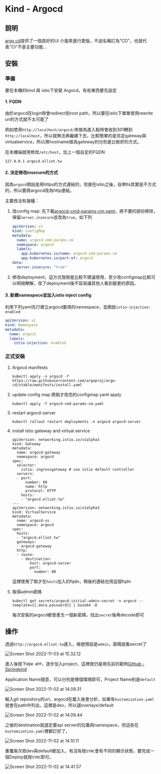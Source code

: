 # Kind - Argocd



## 說明

[argo cd](https://argo-cd.readthedocs.io/en/stable/)提供了一個良好的UI 介面來進行更版，不過名稱訂為"CD"，也就代表"CI"不是主要功能...



## 安裝

### 準備

要在本機的kind 與 istio下安裝 Argocd，有些東西要先設定

#### 1. FQDN

由於argocd在login時會redirect到root path，所以要在istio下單單使用rewrite uri的方式就不太可能了

例如使用`http://localhost/argocd/`來做為進入點時會收到301轉到`http://localhost`，所以就無法再繼續下去，比較簡單的是另定gateway與virtualservice，所以用hostname做為gateway的分別是比較好的方式。

在本機端就用修改`/etc/host`，加上一個自定的FQDN

```
127.0.0.1 argocd.elliot.tw
```

#### 2. 決定修改insecure的方式

因為`argocd`預設是用https的方式連結的，但接在istio之後，自帶tls其實是不方式的，所以要將argocd改為http連結。

主要改法有幾種：

1. 改config map: 先下載[argocd-cmd-params-cm.yaml](https://raw.githubusercontent.com/argoproj/argo-cd/master/docs/operator-manual/argocd-cmd-params-cm.yaml)，將不要的部份移除，保留`server.insecure`並改為`true`，如下列
   ```yaml
   apiVersion: v1
   kind: ConfigMap
   metadata:
     name: argocd-cmd-params-cm
     namespace: argocd
     labels:
       app.kubernetes.io/name: argocd-cmd-params-cm
       app.kubernetes.io/part-of: argocd
   data:
     server.insecure: "true"
   ```

2. 修改deployment，這方式我倒是比較不建議使用，至少改configmap比較可以明視瞭解，改了deployment後不容易讓其他人看到變更的原因。

#### 3. 新建namespece並加入istio inject config

利用下列yaml先行建立argocd要用的namespace，並開啟`istio-injection: enabled`

```yaml
apiVersion: v1
kind: Namespace
metadata:
  name: argocd
  labels:
    istio-injection: enabled
```



### 正式安裝

1. Argocd manifests
   ```
   kubectl apply -n argocd -f https://raw.githubusercontent.com/argoproj/argo-cd/stable/manifests/install.yaml
   ```


2. update config map
   將剛才改完的configmap yaml apply
   
   ```
   kubectl apply -f argocd-cmd-params-cm.yaml
   ```
   
3. restart argocd-server
   ```
   kubectl rollout restart deployments -n argocd argocd-server
   ```

4. install istio gateway and virtual service
   ```
   apiVersion: networking.istio.io/v1alpha3
   kind: Gateway
   metadata:
     name: argocd-gateway
     namespace: argocd
   spec:
     selector:
       istio: ingressgateway # use istio default controller
     servers:
     - port:
         number: 80
         name: http
         protocol: HTTP
       hosts:
       - "argocd.elliot.tw"
   ---
   apiVersion: networking.istio.io/v1alpha3
   kind: VirtualService
   metadata:
     name: argocd-vs
     namespace: argocd
   spec:
     hosts:
     - "argocd.elliot.tw"
     gateways:
     - argocd-gateway
     http:
     - route:
       - destination:
           host: argocd-server
           port:
             number: 80
   ```

    這裡使用了剛才在`hosts`加入的fqdn，稍後的連結也用這個fqdn

5. 取得admin密碼

   ```
   kubectl get secrets/argocd-initial-admin-secret -n argocd --template={{.data.password}} | base64 -D
   ```

   每次安裝的argocd都會產生一個新密碼，找出`secret`後再decode即可
   
## 操作

透過`http://argocd.elliot.tw`連入，帳號預設是`admin`，密碼就看secret了

![Screen Shot 2022-11-03 at 15.32.12](https://picgo.ap-south-1.linodeobjects.com/20221103/40d31dff1316cbc6ccc8bb858c10650c.png)



進入後按下`NEW APP`，逐步加入project，這裡我仍是用先前的範例[Github - Springkind](https://github.com/ElliotChen/springkind.git)

Application Name隨意，可以分別是哪個環境即可，Project Name則是`default`

![Screen Shot 2022-11-02 at 14.09.31](https://picgo.ap-south-1.linodeobjects.com/20221103/40bb273f3fdff653c912ae637acea994.png)

輸入git repository的url，argocd在載入後會分析，如果有`kustomization.yaml`就會在path中列出，這裡是dev，所以選overlays/default

![Screen Shot 2022-11-02 at 14.09.44](https://picgo.ap-south-1.linodeobjects.com/20221103/c6406bd4e502d90efa661689a2542113.png)

之後的destination就選定要api server的位置與namespace，但這些在`kustomization.yaml`裡都訂好了。

![Screen Shot 2022-11-02 at 14.10.11](https://picgo.ap-south-1.linodeobjects.com/20221103/a79726dffea4069be51ee927a8a42a4a.png)

重覆兩次把dev與default都加入，有沒有按`SYNC`會有不同的顯示狀態，要完成一個Deploy就按`SYNC`即可。

![Screen Shot 2022-11-02 at 14.41.57](https://picgo.ap-south-1.linodeobjects.com/20221103/4f69fc13f612a6272f0473b884e51462.png)